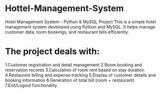 # Hottel-Management-System
Hotel Management System – Python &amp; MySQL Project  This is a simple hotel management system developed using Python and MySQL. It helps manage customer data, room bookings, and restaurant bills efficiently.

# The project deals with:
1.Customer registration and detail management
2.Room booking and reservation records
3.Calculation of room rent based on stay duration
4.Restaurant billing and expense tracking
5.Display of customer details and booking information
6.Generation of total bill (room + restaurant)
7.Exit/Logout functionality

